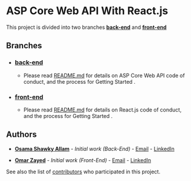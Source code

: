 # ASP Core Web API With React.js 
This project is divided into two branches [**back-end**](https://github.com/osama-allam/iti-job-task/tree/back-end) and [**front-end**](https://github.com/osama-allam/iti-job-task/tree/front-end)

## Branches

* ### [**back-end**](https://github.com/osama-allam/iti-job-task/tree/back-end)

  * Please read [README.md](https://github.com/osama-allam/iti-job-task/blob/back-end/README.md) for details on ASP Core Web API code of conduct, and the process for Getting Started .

* ### [**front-end**](https://github.com/osama-allam/iti-job-task/tree/front-end)

  * Please read [README.md](https://github.com/osama-allam/iti-job-task/blob/front-end/README.md) for details on React.js code of conduct, and the process for Getting Started .

## Authors

* [**Osama Shawky Allam**](https://github.com/osama-allam) - *Initial work (Back-End)* - [Email](osama_allam@ymail.com) - [LinkedIn](https://www.linkedin.com/in/osama-allam/)

* [**Omar Zayed**](https://github.com/OmarZayed77) - *Initial work (Front-End)* - [Email](zayedomarr@gmail.com) - [LinkedIn](https://www.linkedin.com/in/omar-zayed/)

See also the list of [contributors](https://github.com/osama-allam/iti-job-task/graphs/contributors) who participated in this project.
